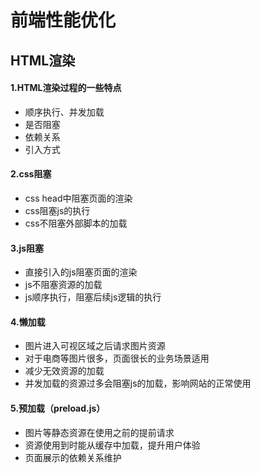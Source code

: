 <h1 aligin="center">前端性能优化</h2>

## HTML渲染
#### 1.HTML渲染过程的一些特点

- 顺序执行、并发加载
- 是否阻塞
- 依赖关系
- 引入方式
#### 2.css阻塞
- css head中阻塞页面的渲染
- css阻塞js的执行
- css不阻塞外部脚本的加载

#### 3.js阻塞
- 直接引入的js阻塞页面的渲染
- js不阻塞资源的加载
- js顺序执行，阻塞后续js逻辑的执行

#### 4.懒加载
- 图片进入可视区域之后请求图片资源
- 对于电商等图片很多，页面很长的业务场景适用
- 减少无效资源的加载
- 并发加载的资源过多会阻塞js的加载，影响网站的正常使用

#### 5.预加载（preload.js）
- 图片等静态资源在使用之前的提前请求
- 资源使用到时能从缓存中加载，提升用户体验
- 页面展示的依赖关系维护

